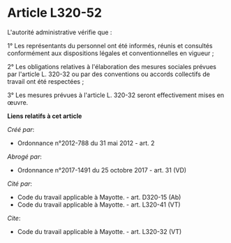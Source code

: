 # Article L320-52

L'autorité administrative vérifie que : 

1° Les représentants du personnel ont été informés, réunis et consultés conformément aux dispositions légales et
conventionnelles en vigueur ; 

2° Les obligations relatives à l'élaboration des mesures sociales prévues par l'article L. 320-32 ou par des conventions ou
accords collectifs de travail ont été respectées ; 

3° Les mesures prévues à l'article L. 320-32 seront effectivement mises en œuvre.

**Liens relatifs à cet article**

_Créé par_:

  - Ordonnance n°2012-788 du 31 mai 2012 - art. 2

_Abrogé par_:

  - Ordonnance n°2017-1491 du 25 octobre 2017 - art. 31 (VD)

_Cité par_:

  - Code du travail applicable à Mayotte. - art. D320-15 (Ab)
  - Code du travail applicable à Mayotte. - art. L320-41 (VT)

_Cite_:

  - Code du travail applicable à Mayotte. - art. L320-32 (VT)
